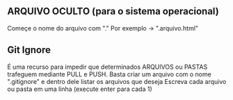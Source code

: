 
## ARQUIVO OCULTO (para o sistema operacional)
  Começe o nome do arquivo com "."
  Por exemplo -> ".arquivo.html"

## Git Ignore
É uma recurso para impedir que determinados ARQUIVOS ou PASTAS trafeguem mediante PULL e PUSH.
Basta criar um arquivo com o nome ".gitignore" e dentro dele listar os arquivos que deseja
Escreva cada arquivo ou pasta em uma linha (execute enter para cada 1)